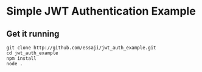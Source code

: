 # Simple JWT Authentication Example

## Get it running
```
git clone http://github.com/essaji/jwt_auth_example.git
cd jwt_auth_example
npm install
node .
```